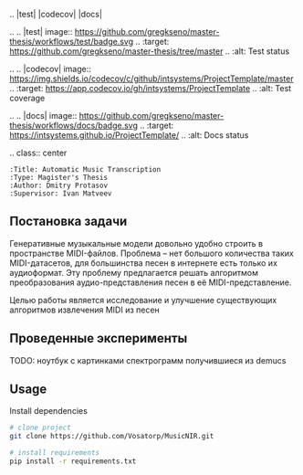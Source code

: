 .. |test| |codecov| |docs|

.. .. |test| image:: https://github.com/gregkseno/master-thesis/workflows/test/badge.svg
..    :target: https://github.com/gregkseno/master-thesis/tree/master
..    :alt: Test status
    
.. .. |codecov| image:: https://img.shields.io/codecov/c/github/intsystems/ProjectTemplate/master
..    :target: https://app.codecov.io/gh/intsystems/ProjectTemplate
..    :alt: Test coverage
    
.. .. |docs| image:: https://github.com/gregkseno/master-thesis/workflows/docs/badge.svg
..    :target: https://intsystems.github.io/ProjectTemplate/
..    :alt: Docs status


.. class:: center

    :Title: Automatic Music Transcription
    :Type: Magister's Thesis
    :Author: Dmitry Protasov
    :Supervisor: Ivan Matveev


## Постановка задачи

Генеративные музыкальные модели довольно удобно строить в пространстве
MIDI-файлов. Проблема – нет большого количества таких MIDI-датасетов,
для большинства песен в интернете есть только их аудиоформат. Эту
проблему предлагается решать алгоритмом преобразования
аудио-представления песен в её MIDI-представление.

Целью работы является исследование и улучшение существующих алгоритмов извлечения MIDI из
песен

## Проведенные эксперименты

TODO: ноутбук с картинками спектрограмм получившиеся из demucs

## Usage

Install dependencies

```bash
# clone project
git clone https://github.com/Vosatorp/MusicNIR.git

# install requirements
pip install -r requirements.txt
